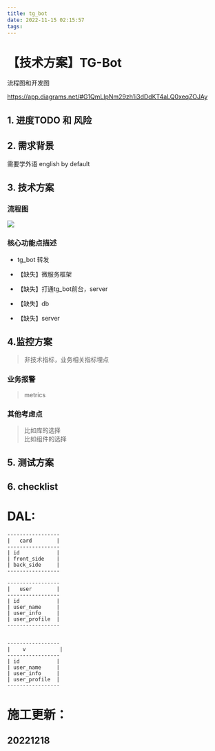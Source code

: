 ```yaml
---
title: tg_bot
date: 2022-11-15 02:15:57
tags:
---
```

# 【技术方案】TG-Bot

流程图和开发图

https://app.diagrams.net/#G1QmLlpNm29zh1i3dDdKT4aLQ0xeqZOJAy

## 1. 进度TODO 和 风险

## 2. 需求背景
需要学外语 english by default

## 3. 技术方案
### 流程图

![](../statics/tgbot_f.png)




### 核心功能点描述
- tg_bot 转发

- 【缺失】微服务框架
- 【缺失】打通tg_bot前台，server
- 【缺失】db
- 【缺失】server

## 4.监控方案
> 非技术指标，业务相关指标埋点

### 业务报警
> metrics

### 其他考虑点
> 比如库的选择 \
> 比如组件的选择

## 5. 测试方案

## 6. checklist

# DAL:
```
-----------------
|   card        |
-----------------
| id            |
| front_side    |
| back_side     |
-----------------

-----------------
|   user        |
-----------------
| id            |
| user_name     |
| user_info     |
| user_profile  |
-----------------


-----------------
|    v           |
-----------------
| id            |
| user_name     |
| user_info     |
| user_profile  |
-----------------
```

# 施工更新：

## 20221218 